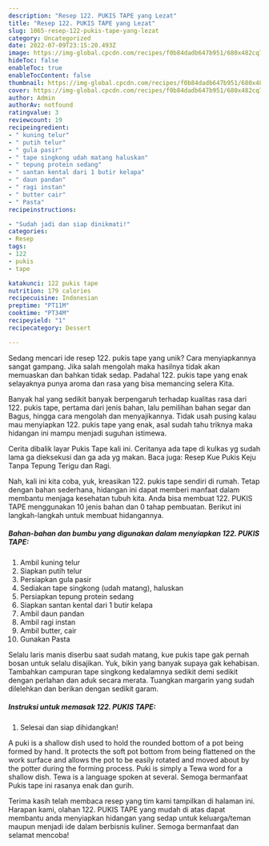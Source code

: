 ```yaml
---
description: "Resep 122. PUKIS TAPE yang Lezat"
title: "Resep 122. PUKIS TAPE yang Lezat"
slug: 1065-resep-122-pukis-tape-yang-lezat
category: Uncategorized
date: 2022-07-09T23:15:20.493Z
image: https://img-global.cpcdn.com/recipes/f0b84dadb647b951/680x482cq70/122-pukis-tape-foto-resep-utama.jpg
hideToc: false
enableToc: true
enableTocContent: false
thumbnail: https://img-global.cpcdn.com/recipes/f0b84dadb647b951/680x482cq70/122-pukis-tape-foto-resep-utama.jpg
cover: https://img-global.cpcdn.com/recipes/f0b84dadb647b951/680x482cq70/122-pukis-tape-foto-resep-utama.jpg
author: Admin
authorAv: notfound
ratingvalue: 3
reviewcount: 19
recipeingredient:
- " kuning telur"
- " putih telur"
- " gula pasir"
- " tape singkong udah matang haluskan"
- " tepung protein sedang"
- " santan kental dari 1 butir kelapa"
- " daun pandan"
- " ragi instan"
- " butter cair"
- " Pasta"
recipeinstructions:

- "Sudah jadi dan siap dinikmati!"
categories:
- Resep
tags:
- 122
- pukis
- tape

katakunci: 122 pukis tape 
nutrition: 179 calories
recipecuisine: Indonesian
preptime: "PT11M"
cooktime: "PT34M"
recipeyield: "1"
recipecategory: Dessert

---
```





Sedang mencari ide resep 122. pukis tape yang unik? Cara menyiapkannya sangat gampang. Jika salah mengolah maka hasilnya tidak akan memuaskan dan bahkan tidak sedap. Padahal 122. pukis tape yang enak selayaknya punya aroma dan rasa yang bisa memancing selera Kita.





Banyak hal yang sedikit banyak berpengaruh terhadap kualitas rasa dari 122. pukis tape, pertama dari jenis bahan, lalu pemilihan bahan segar dan Bagus, hingga cara mengolah dan menyajikannya. Tidak usah pusing kalau mau menyiapkan 122. pukis tape yang enak,      asal sudah tahu triknya maka hidangan ini mampu menjadi suguhan istimewa.














Cerita dibalik layar Pukis Tape kali ini. Ceritanya ada tape di kulkas yg sudah lama ga dieksekusi dan ga ada yg makan. Baca juga: Resep Kue Pukis Keju Tanpa Tepung Terigu dan Ragi.






Nah, kali ini kita coba, yuk, kreasikan 122. pukis tape sendiri di rumah. Tetap dengan bahan sederhana, hidangan ini dapat memberi manfaat dalam membantu menjaga kesehatan tubuh kita. Anda bisa membuat 122. PUKIS TAPE menggunakan 10 jenis bahan dan 0 tahap pembuatan. Berikut ini langkah-langkah untuk membuat hidangannya.

<!--inarticleads1-->

##### Bahan-bahan dan bumbu yang digunakan dalam menyiapkan 122. PUKIS TAPE:

1. Ambil  kuning telur
1. Siapkan  putih telur
1. Persiapkan  gula pasir
1. Sediakan  tape singkong (udah matang), haluskan
1. Persiapkan  tepung protein sedang
1. Siapkan  santan kental dari 1 butir kelapa
1. Ambil  daun pandan
1. Ambil  ragi instan
1. Ambil  butter, cair
1. Gunakan  Pasta


Selalu laris manis diserbu saat sudah matang, kue pukis tape gak pernah bosan untuk selalu disajikan. Yuk, bikin yang banyak supaya gak kehabisan. Tambahkan campuran tape singkong kedalamnya sedikit demi sedikit dengan perlahan dan aduk secara merata. Tuangkan margarin yang sudah dilelehkan dan berikan dengan sedikit garam. 

<!--inarticleads2-->

##### Instruksi untuk memasak 122. PUKIS TAPE:


1. Selesai dan siap dihidangkan!

A puki is a shallow dish used to hold the rounded bottom of a pot being formed by hand. It protects the soft pot bottom from being flattened on the work surface and allows the pot to be easily rotated and moved about by the potter during the forming process. Puki is simply a Tewa word for a shallow dish. Tewa is a language spoken at several. Semoga bermanfaat Pukis tape ini rasanya enak dan gurih. 

Terima kasih telah membaca resep yang tim kami tampilkan di halaman ini. Harapan kami, olahan 122. PUKIS TAPE yang mudah di atas dapat membantu anda menyiapkan hidangan yang sedap untuk keluarga/teman maupun menjadi ide dalam berbisnis kuliner. Semoga bermanfaat dan selamat mencoba!
